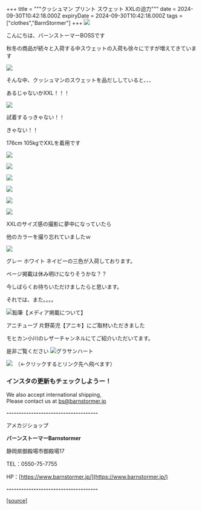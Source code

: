 +++
title = """クッシュマン プリント スウェット XXLの迫力"""
date = 2024-09-30T10:42:18.000Z
expiryDate = 2024-09-30T10:42:18.000Z
tags = ["clothes","BarnStormer"]
+++
[![](https://stat.ameba.jp/user_images/20231023/16/barnstormer-go/b2/03/p/o0420015015354743273.png)](https://ameblo.jp/barnstormer-go/entry-12825670498.html)

こんにちは、バーンストーマーBOSSです

秋冬の商品が続々と入荷する中スウェットの入荷も徐々にですが増えてきています

[![](https://stat.ameba.jp/user_images/20240930/17/barnstormer-go/b6/cb/j/o4000600015492492654.jpg)](https://stat.ameba.jp/user_images/20240930/17/barnstormer-go/b6/cb/j/o4000600015492492654.jpg)

そんな中、クッシュマンのスウェットを品だししていると、、、

あるじゃないかXXL！！！

[![](https://stat.ameba.jp/user_images/20240930/17/barnstormer-go/23/e6/j/o6000400015492492278.jpg)](https://stat.ameba.jp/user_images/20240930/17/barnstormer-go/23/e6/j/o6000400015492492278.jpg)

試着するっきゃない！！

きゃない！！

176cm 105kgでXXLを着用です

[![](https://stat.ameba.jp/user_images/20240930/16/barnstormer-go/b6/85/j/o0466070015492482405.jpg)](https://stat.ameba.jp/user_images/20240930/16/barnstormer-go/b6/85/j/o0466070015492482405.jpg)

[![](https://stat.ameba.jp/user_images/20240930/16/barnstormer-go/9d/4f/j/o0466070015492482409.jpg)](https://stat.ameba.jp/user_images/20240930/16/barnstormer-go/9d/4f/j/o0466070015492482409.jpg)

[![](https://stat.ameba.jp/user_images/20240930/16/barnstormer-go/3d/e1/j/o0466070015492482414.jpg)](https://stat.ameba.jp/user_images/20240930/16/barnstormer-go/3d/e1/j/o0466070015492482414.jpg)

[![](https://stat.ameba.jp/user_images/20240930/16/barnstormer-go/0d/97/j/o0700046615492482423.jpg)](https://stat.ameba.jp/user_images/20240930/16/barnstormer-go/0d/97/j/o0700046615492482423.jpg)

[![](https://stat.ameba.jp/user_images/20240930/16/barnstormer-go/fb/16/j/o0466070015492482428.jpg)](https://stat.ameba.jp/user_images/20240930/16/barnstormer-go/fb/16/j/o0466070015492482428.jpg)

[![](https://stat.ameba.jp/user_images/20240930/16/barnstormer-go/d2/14/j/o0466070015492482415.jpg)](https://stat.ameba.jp/user_images/20240930/16/barnstormer-go/d2/14/j/o0466070015492482415.jpg)

XXLのサイズ感の撮影に夢中になっていたら

他のカラーを撮り忘れていましたｗ

[![](https://stat.ameba.jp/user_images/20240930/17/barnstormer-go/41/3c/j/o6000400015492493677.jpg)](https://stat.ameba.jp/user_images/20240930/17/barnstormer-go/41/3c/j/o6000400015492493677.jpg)

グレー ホワイト ネイビーの三色が入荷しております。

ページ掲載は休み明けになりそうかな？？

今しばらくお待ちいただけましたらと思います。

それでは、また。。。。

![鉛筆](https://stat100.ameba.jp/blog/ucs/img/char/char3/519.png)【メディア掲載について】

アニチューブ 片野英児【アニキ】にご取材いただきました

モヒカン小川のレザーチャンネルにてご紹介いただいてます。

是非ご覧ください ![グラサンハート](https://stat100.ameba.jp/blog/ucs/img/char/char3/148.png)

[![](https://stat.ameba.jp/user_images/20230412/16/barnstormer-go/6a/23/p/o0108010815269242493.png)](https://www.instagram.com/barnstormer_daily/)　（←クリックするとリンク先へ飛べます）

### インスタの更新もチェックしようー！

We also accept international shipping,  
Please contact us at bs@barnstormer.jp

**\-------------------------------------**

アメカジショップ

**バーンストーマーBarnstormer**

静岡県御殿場市御殿場17

TEL：0550-75-7755

HP：[https://www.barnstormer.jp/](https://www.barnstormer.jp/)

**\-------------------------------------**

[[source]](https://ameblo.jp/barnstormer-go/entry-12869498896.html)

